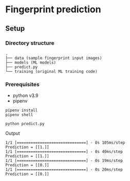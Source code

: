 # Fingerprint prediction

## Setup

### Directory structure
```
.
├── data (sample fingerprint input images)
├── models (ML models)
├── predict.py
└── training (original ML training code)
```

### Prerequisites

- python v3.9
- pipenv

```
pipenv install
pipenv shell
```
```
python predict.py
```

Output
```
1/1 [==============================] - 0s 105ms/step
Prediction = [[1.]]
1/1 [==============================] - 0s 40ms/step
Prediction = [[1.]]
1/1 [==============================] - 0s 19ms/step
Prediction = [[0.]]
1/1 [==============================] - 0s 20ms/step
Prediction = [[0.]]
```


